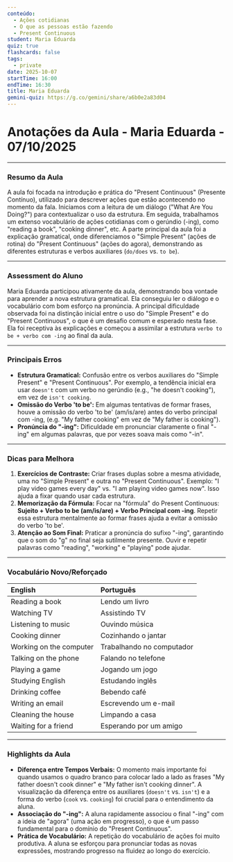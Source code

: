 ```yaml
---
conteúdo:
  - Ações cotidianas
  - O que as pessoas estão fazendo
  - Present Continuous
student: Maria Eduarda
quiz: true
flashcards: false
tags:
  - private
date: 2025-10-07
startTime: 16:00
endTime: 16:30
title: Maria Eduarda
gemini-quiz: https://g.co/gemini/share/a6b0e2a83d04
---
```

# Anotações da Aula - Maria Eduarda - 07/10/2025

---

### **Resumo da Aula**

A aula foi focada na introdução e prática do "Present Continuous" (Presente Contínuo), utilizado para descrever ações que estão acontecendo no momento da fala. Iniciamos com a leitura de um diálogo ("What Are You Doing?") para contextualizar o uso da estrutura. Em seguida, trabalhamos um extenso vocabulário de ações cotidianas com o gerúndio (-ing), como "reading a book", "cooking dinner", etc. A parte principal da aula foi a explicação gramatical, onde diferenciamos o "Simple Present" (ações de rotina) do "Present Continuous" (ações do agora), demonstrando as diferentes estruturas e verbos auxiliares (`do/does` vs. `to be`).

---

### **Assessment do Aluno**

Maria Eduarda participou ativamente da aula, demonstrando boa vontade para aprender a nova estrutura gramatical. Ela conseguiu ler o diálogo e o vocabulário com bom esforço na pronúncia. A principal dificuldade observada foi na distinção inicial entre o uso do "Simple Present" e do "Present Continuous", o que é um desafio comum e esperado nesta fase. Ela foi receptiva às explicações e começou a assimilar a estrutura `verbo to be + verbo com -ing` ao final da aula.

---

### **Principais Erros**

- **Estrutura Gramatical:** Confusão entre os verbos auxiliares do "Simple Present" e "Present Continuous". Por exemplo, a tendência inicial era usar `doesn't` com um verbo no gerúndio (e.g., "he doesn't cooking"), em vez de `isn't cooking`.
- **Omissão do Verbo 'to be':** Em algumas tentativas de formar frases, houve a omissão do verbo 'to be' (am/is/are) antes do verbo principal com -ing, (e.g. "My father cooking" em vez de "My father is cooking").
- **Pronúncia do "-ing":** Dificuldade em pronunciar claramente o final "-ing" em algumas palavras, que por vezes soava mais como "-in".

---

### **Dicas para Melhora**

1.  **Exercícios de Contraste:** Criar frases duplas sobre a mesma atividade, uma no "Simple Present" e outra no "Present Continuous". Exemplo: "I play video games every day" vs. "I am playing video games now". Isso ajuda a fixar quando usar cada estrutura.
2.  **Memorização da Fórmula:** Focar na "fórmula" do Present Continuous: **Sujeito + Verbo to be (am/is/are) + Verbo Principal com -ing**. Repetir essa estrutura mentalmente ao formar frases ajuda a evitar a omissão do verbo 'to be'.
3.  **Atenção ao Som Final:** Praticar a pronúncia do sufixo "-ing", garantindo que o som do "g" no final seja sutilmente presente. Ouvir e repetir palavras como "reading", "working" e "playing" pode ajudar.

---

### **Vocabulário Novo/Reforçado**

| English | Português |
| :--- | :--- |
| Reading a book | Lendo um livro |
| Watching TV | Assistindo TV |
| Listening to music | Ouvindo música |
| Cooking dinner | Cozinhando o jantar |
| Working on the computer | Trabalhando no computador |
| Talking on the phone | Falando no telefone |
| Playing a game | Jogando um jogo |
| Studying English | Estudando inglês |
| Drinking coffee | Bebendo café |
| Writing an email | Escrevendo um e-mail |
| Cleaning the house | Limpando a casa |
| Waiting for a friend | Esperando por um amigo |

---

### **Highlights da Aula**

* **Diferença entre Tempos Verbais:** O momento mais importante foi quando usamos o quadro branco para colocar lado a lado as frases "My father doesn't cook dinner" e "My father isn't cooking dinner". A visualização da diferença entre os auxiliares (`doesn't` vs. `isn't`) e a forma do verbo (`cook` vs. `cooking`) foi crucial para o entendimento da aluna.
* **Associação do "-ing":** A aluna rapidamente associou o final "-ing" com a ideia de "agora" (uma ação em progresso), o que é um passo fundamental para o domínio do "Present Continuous".
* **Prática de Vocabulário:** A repetição do vocabulário de ações foi muito produtiva. A aluna se esforçou para pronunciar todas as novas expressões, mostrando progresso na fluidez ao longo do exercício.